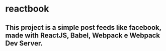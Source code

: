 # reactbook

## This project is a simple post feeds like facebook, made with ReactJS, Babel, Webpack e Webpack Dev Server.
